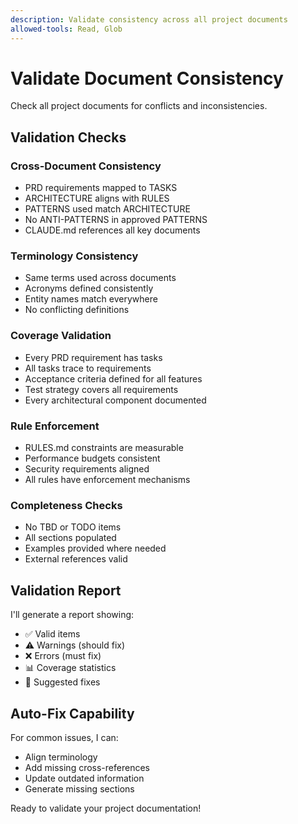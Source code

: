 ```yaml
---
description: Validate consistency across all project documents
allowed-tools: Read, Glob
---
```


# Validate Document Consistency

Check all project documents for conflicts and inconsistencies.

## Validation Checks

### Cross-Document Consistency
- PRD requirements mapped to TASKS
- ARCHITECTURE aligns with RULES
- PATTERNS used match ARCHITECTURE
- No ANTI-PATTERNS in approved PATTERNS
- CLAUDE.md references all key documents

### Terminology Consistency
- Same terms used across documents
- Acronyms defined consistently
- Entity names match everywhere
- No conflicting definitions

### Coverage Validation
- Every PRD requirement has tasks
- All tasks trace to requirements
- Acceptance criteria defined for all features
- Test strategy covers all requirements
- Every architectural component documented

### Rule Enforcement
- RULES.md constraints are measurable
- Performance budgets consistent
- Security requirements aligned
- All rules have enforcement mechanisms

### Completeness Checks
- No TBD or TODO items
- All sections populated
- Examples provided where needed
- External references valid

## Validation Report

I'll generate a report showing:
- ✅ Valid items
- ⚠️ Warnings (should fix)
- ❌ Errors (must fix)
- 📊 Coverage statistics
- 🔧 Suggested fixes

## Auto-Fix Capability

For common issues, I can:
- Align terminology
- Add missing cross-references
- Update outdated information
- Generate missing sections

Ready to validate your project documentation!